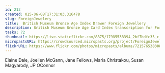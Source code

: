 ```yaml
---
id: 213
created: 015-06-08T17:31:03.316478
slug: ForeignJewelery
title:  British Museum Bronze Age Index Drawer Foreign Jewellery
description: British Museum Bronze Age Card Index transcription for Foreign Jewelery.
tasks: 72
thumbnail: https://live.staticflickr.com/8875/17985538394_2bf7bdfc35_c.jpg
micropastsURL: https://crowdsourced.micropasts.org/project/ForeignJewelery
flickrURL: https://www.flickr.com/photos/micropasts/albums/72157653830889759
---
```

Elaine Dale, Joellen McGann, Jane Fellows, Maria Christakou, Susan Magyarody, JP OConnor
